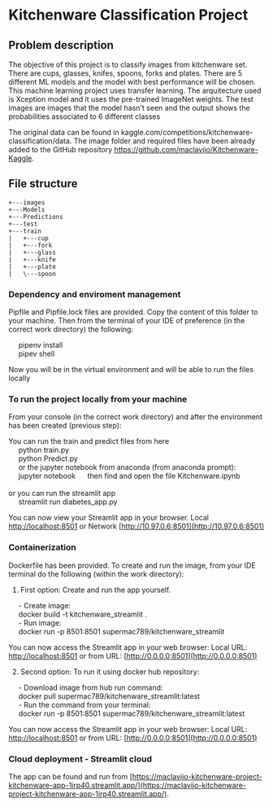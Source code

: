 # Kitchenware Classification Project

## Problem description

The objective of this project is to classify images from kitchenware set.  There are cups, glasses, knifes, spoons, forks and plates. There are 5 different ML models and the model with best performance will be chosen.<br>
This machine learning project uses transfer learning. The arquitecture used is Xception model and it uses the pre-trained ImageNet weights. The test images are images that the model hasn't seen and the output shows the probabilities associated to 6 different classes

The original data can be found in kaggle.com/competitions/kitchenware-classification/data. The image folder and required files have been already added to the GitHub repository https://github.com/maclavijo/Kitchenware-Kaggle.

## File structure
```
+---images
+---Models
+---Predictions
+---test
+---train
|   +---cup
|   +---fork
|   +---glass
|   +---knife
|   +---plate
|   \---spoon
```

### Dependency and enviroment management

Pipfile and Pipfile.lock files are provided. Copy the content of this folder to your machine. Then from the terminal of your IDE of preference (in the correct work directory) the following:

&nbsp;&nbsp;&nbsp;&nbsp;&nbsp;pipenv install<br>
&nbsp;&nbsp;&nbsp;&nbsp;&nbsp;pipev shell

Now you will be in the virtual environment and will be able to run the files locally<br>

### To run the project locally from your machine

From your console (in the correct work directory) and after the environment has been created (previous step):<br>

You can run the train and predict files from here<br>
&nbsp;&nbsp;&nbsp;&nbsp;&nbsp;python train.py<br>
&nbsp;&nbsp;&nbsp;&nbsp;&nbsp;python Predict.py<br>
&nbsp;&nbsp;&nbsp;&nbsp;&nbsp;or the jupyter notebook from anaconda (from anaconda prompt):
&nbsp;&nbsp;&nbsp;&nbsp;&nbsp;jupyter notebook
&nbsp;&nbsp;&nbsp;&nbsp;&nbsp;then find and open the file Kitchenware.ipynb<br>
<br>
or you can run the streamlit app<br>
&nbsp;&nbsp;&nbsp;&nbsp;&nbsp;streamlit run diabetes_app.py

You can now view your Streamlit app in your browser.
Local [http://localhost:8501](http://localhost:8501) or Network [http://10.97.0.6:8501](http://10.97.0.6:8501)


### Containerization

Dockerfile has been provided. To create and run the image, from your IDE terminal do the following (within the work directory):

1. First option: Create and run the app yourself.<br>

&nbsp;&nbsp;&nbsp;&nbsp;&nbsp;- Create image:<br>
&nbsp;&nbsp;&nbsp;&nbsp;&nbsp;docker build -t kitchenware_streamlit .<br>
&nbsp;&nbsp;&nbsp;&nbsp;&nbsp;- Run image:<br>
&nbsp;&nbsp;&nbsp;&nbsp;&nbsp;docker run -p 8501:8501 supermac789/kitchenware_streamlit<br>

You can now access the Streamlit app in your web browser: Local URL: [http://localhost:8501](http://localhost:8501) or from URL: [http://0.0.0.0:8501](http://0.0.0.0:8501)<br>

2. Second option: To run it using docker hub repository:<br>

&nbsp;&nbsp;&nbsp;&nbsp;&nbsp;- Download image from hub run command:<br>
&nbsp;&nbsp;&nbsp;&nbsp;&nbsp;docker pull supermac789/kitchenware_streamlit:latest<br>
&nbsp;&nbsp;&nbsp;&nbsp;&nbsp;- Run the command from your terminal:<br>
&nbsp;&nbsp;&nbsp;&nbsp;&nbsp;docker run -p 8501:8501 supermac789/kitchenware_streamlit:latest<br>

You can now access the Streamlit app in your web browser: Local URL: [http://localhost:8501](http://localhost:8501) or from URL: [http://0.0.0.0:8501](http://0.0.0.0:8501)<br>

### Cloud deployment - Streamlit cloud

The app can be found and run from [https://maclavijo-kitchenware-project-kitchenware-app-1irp40.streamlit.app/](https://maclavijo-kitchenware-project-kitchenware-app-1irp40.streamlit.app/).